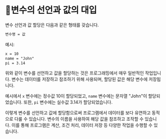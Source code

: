 # 📝변수의 선언과 값의 대입
변수 선언과 값 할당은 다음과 같은 형태를 갖습니다.

```markdown
변수명 = 값
```

예시:
```markdown
x = 10
name = "John"
pi = 3.14
```

위와 같이 변수를 선언하고 값을 할당하는 것은 프로그래밍에서 매우 일반적인 작업입니다. 변수는 데이터를 저장하고 참조하기 위해 사용되며, 할당된 값은 해당 변수에 저장됩니다.

예시에서 `x` 변수에는 정수값 10이 할당되었고, `name` 변수에는 문자열 "John"이 할당되었습니다. 또한, `pi` 변수에는 실수값 3.14가 할당되었습니다.

이렇게 변수를 선언하고 값에 할당함으로써 프로그램에서 데이터를 보다 유연하고 동적으로 다룰 수 있습니다. 변수의 이름을 사용하여 해당 값을 참조하고 조작할 수 있습니다. 이를 통해 프로그램은 계산, 조건 처리, 데이터 저장 등 다양한 작업을 수행할 수 있습니다.
